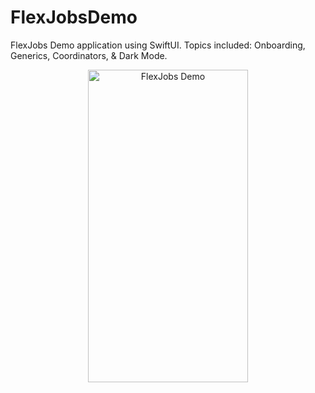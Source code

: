 # FlexJobsDemo
FlexJobs Demo application using SwiftUI. Topics included: Onboarding, Generics, Coordinators, & Dark Mode.

<p align="center">
  <img src="FlexJobsDemo.gif" width="256" height="500" title="FlexJobs Demo">
</p>
